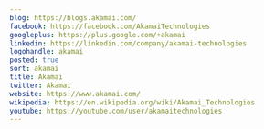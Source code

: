 ```yaml
---
blog: https://blogs.akamai.com/
facebook: https://facebook.com/AkamaiTechnologies
googleplus: https://plus.google.com/+akamai
linkedin: https://linkedin.com/company/akamai-technologies
logohandle: akamai
posted: true
sort: akamai
title: Akamai
twitter: Akamai
website: https://www.akamai.com/
wikipedia: https://en.wikipedia.org/wiki/Akamai_Technologies
youtube: https://youtube.com/user/akamaitechnologies
---
```

